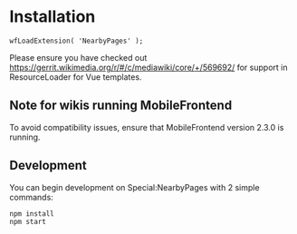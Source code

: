 # Installation

```
wfLoadExtension( 'NearbyPages' );
```

Please ensure you have checked out https://gerrit.wikimedia.org/r/#/c/mediawiki/core/+/569692/ for support in ResourceLoader for Vue templates.

## Note for wikis running MobileFrontend

To avoid compatibility issues, ensure that MobileFrontend version 2.3.0 is running.

## Development
You can begin development on Special:NearbyPages with 2 simple commands:
```
npm install
npm start
```
